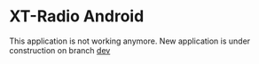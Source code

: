 # XT-Radio Android
This application is not working anymore. New application is under construction on branch [dev](https://github.com/kido1611/XTRadio-Android/tree/dev)